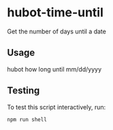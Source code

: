 # hubot-time-until

Get the number of days until a date

## Usage

hubot how long until mm/dd/yyyy

## Testing

To test this script interactively, run:

```
npm run shell
```

